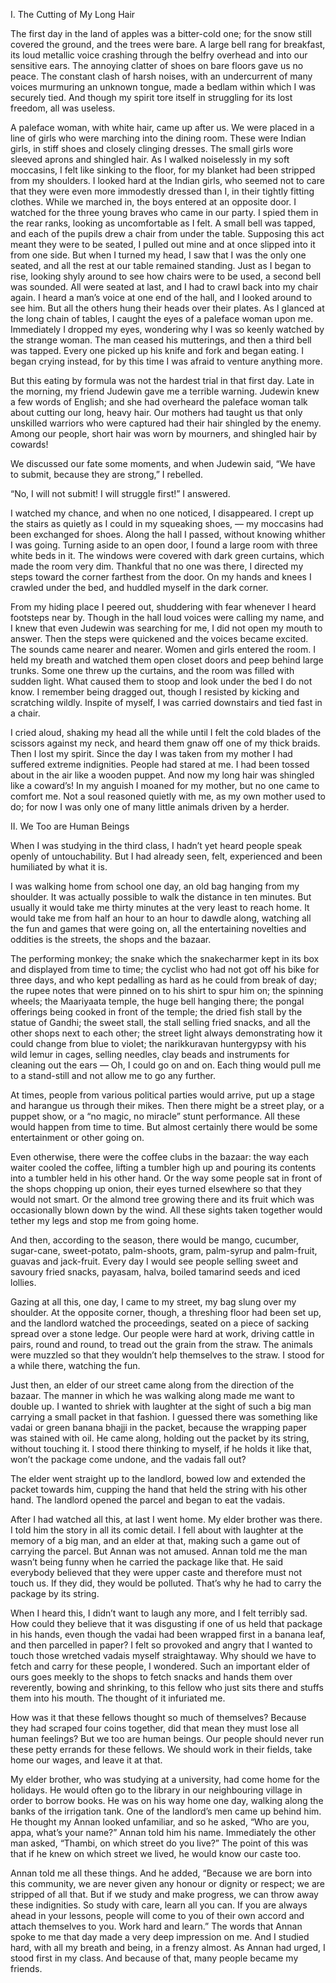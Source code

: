 I. The Cutting of My Long Hair

The first day in the land of apples was a bitter-cold one; for the snow still covered the ground, and the trees were bare. A large bell rang for breakfast, its loud metallic voice crashing through the belfry overhead and into our sensitive ears. The annoying clatter of shoes on bare floors gave us no peace. The constant clash of harsh noises, with an undercurrent of many voices murmuring an unknown tongue, made a bedlam within which I was securely tied. And though my spirit tore itself in struggling for its lost freedom, all was useless.

A paleface woman, with white hair, came up after us. We were placed in a line of girls who were marching into the dining room. These were Indian girls, in stiff shoes and closely clinging dresses. The small girls wore sleeved aprons and shingled hair. As I walked noiselessly in my soft moccasins, I felt like sinking to the floor, for my blanket had been stripped from my shoulders. I looked hard at the Indian girls, who seemed not to care that they were even more immodestly dressed than I, in their tightly fitting clothes. While we marched in, the boys entered at an opposite door. I watched for the three young braves who came in our party. I spied them in the rear ranks, looking as uncomfortable as I felt. A small bell was tapped, and each of the pupils drew a chair from under the table. Supposing this act meant they were to be seated, I pulled out mine and at once slipped into it from one side. But when I turned my head, I saw that I was the only one seated, and all the rest at our table remained standing. Just as I began to rise, looking shyly around to see how chairs were to be used, a second bell was sounded. All were seated at last, and I had to crawl back into my chair again. I heard a man’s voice at one end of the hall, and I looked around to see him. But all the others hung their heads over their plates. As I glanced at the long chain of tables, I caught the eyes of a paleface woman upon me. Immediately I dropped my eyes, wondering why I was so keenly watched by the strange woman. The man ceased his mutterings, and then a third bell was tapped. Every one picked up his knife and fork and began eating. I began crying instead, for by this time I was afraid to venture anything more.

But this eating by formula was not the hardest trial in that first day. Late in the morning, my friend Judewin gave me a terrible warning. Judewin knew a few words of English; and she had overheard the paleface woman talk about cutting our long, heavy hair. Our mothers had taught us that only unskilled warriors who were captured had their hair shingled by the enemy. Among our people, short hair was worn by mourners, and shingled hair by cowards!

We discussed our fate some moments, and when Judewin said, “We have to submit, because they are strong,” I rebelled.

“No, I will not submit! I will struggle first!” I answered.

I watched my chance, and when no one noticed, I disappeared. I crept up the stairs as quietly as I could in my squeaking shoes, — my moccasins had been exchanged for shoes. Along the hall I passed, without knowing whither I was going. Turning aside to an open door, I found a large room with three white beds in it. The windows were covered with dark green curtains, which made the room very dim. Thankful that no one was there, I directed my steps toward the corner farthest from the door. On my hands and knees I crawled under the bed, and huddled myself in the dark corner.

From my hiding place I peered out, shuddering with fear whenever I heard footsteps near by. Though in the hall loud voices were calling my name, and I knew that even Judewin was searching for me, I did not open my mouth to answer. Then the steps were quickened and the voices became excited. The sounds came nearer and nearer. Women and girls entered the room. I held my breath and watched them open closet doors and peep behind large trunks. Some one threw up the curtains, and the room was filled with sudden light. What caused them to stoop and look under the bed I do not know. I remember being dragged out, though I resisted by kicking and scratching wildly. Inspite of myself, I was carried downstairs and tied fast in a chair.

I cried aloud, shaking my head all the while until I felt the cold blades of the scissors against my neck, and heard them gnaw off one of my thick braids. Then I lost my spirit. Since the day I was taken from my mother I had suffered extreme indignities. People had stared at me. I had been tossed about in the air like a wooden puppet. And now my long hair was shingled like a coward’s! In my anguish I moaned for my mother, but no one came to comfort me. Not a soul reasoned quietly with me, as my own mother used to do; for now I was only one of many little animals driven by a herder.

II. We Too are Human Beings

When I was studying in the third class, I hadn’t yet heard people speak openly of untouchability. But I had already seen, felt, experienced and been humiliated by what it is.

I was walking home from school one day, an old bag hanging from my shoulder. It was actually possible to walk the distance in ten minutes. But usually it would take me thirty minutes at the very least to reach home. It would take me from half an hour to an hour to dawdle along, watching all the fun and games that were going on, all the entertaining novelties and oddities is the streets, the shops and the bazaar.

The performing monkey; the snake which the snakecharmer kept in its box and displayed from time to time; the cyclist who had not got off his bike for three days, and who kept pedalling as hard as he could from break of day; the rupee notes that were pinned on to his shirt to spur him on; the spinning wheels; the Maariyaata temple, the huge bell hanging there; the pongal offerings being cooked in front of the temple; the dried fish stall by the statue of Gandhi; the sweet stall, the stall selling fried snacks, and all the other shops next to each other; the street light always demonstrating how it could change from blue to violet; the narikkuravan huntergypsy with his wild lemur in cages, selling needles, clay beads and instruments for cleaning out the ears — Oh, I could go on and on. Each thing would pull me to a stand-still and not allow me to go any further.

At times, people from various political parties would arrive, put up a stage and harangue us through their mikes. Then there might be a street play, or a puppet show, or a “no magic, no miracle” stunt performance. All these would happen from time to time. But almost certainly there would be some entertainment or other going on.

Even otherwise, there were the coffee clubs in the bazaar: the way each waiter cooled the coffee, lifting a tumbler high up and pouring its contents into a tumbler held in his other hand. Or the way some people sat in front of the shops chopping up onion, their eyes turned elsewhere so that they would not smart. Or the almond tree growing there and its fruit which was occasionally blown down by the wind. All these sights taken together would tether my legs and stop me from going home.

And then, according to the season, there would be mango, cucumber, sugar-cane, sweet-potato, palm-shoots, gram, palm-syrup and palm-fruit, guavas and jack-fruit. Every day I would see people selling sweet and savoury fried snacks, payasam, halva, boiled tamarind seeds and iced lollies.

Gazing at all this, one day, I came to my street, my bag slung over my shoulder. At the opposite corner, though, a threshing floor had been set up, and the landlord watched the proceedings, seated on a piece of sacking spread over a stone ledge. Our people were hard at work, driving cattle in pairs, round and round, to tread out the grain from the straw. The animals were muzzled so that they wouldn’t help themselves to the straw. I stood for a while there, watching the fun.

Just then, an elder of our street came along from the direction of the bazaar. The manner in which he was walking along made me want to double up. I wanted to shriek with laughter at the sight of such a big man carrying a small packet in that fashion. I guessed there was something like vadai or green banana bhajji in the packet, because the wrapping paper was stained with oil. He came along, holding out the packet by its string, without touching it. I stood there thinking to myself, if he holds it like that, won’t the package come undone, and the vadais fall out?

The elder went straight up to the landlord, bowed low and extended the packet towards him, cupping the hand that held the string with his other hand. The landlord opened the parcel and began to eat the vadais.

After I had watched all this, at last I went home. My elder brother was there. I told him the story in all its comic detail. I fell about with laughter at the memory of a big man, and an elder at that, making such a game out of carrying the parcel. But Annan was not amused. Annan told me the man wasn’t being funny when he carried the package like that. He said everybody believed that they were upper caste and therefore must not touch us. If they did, they would be polluted. That’s why he had to carry the package by its string.

When I heard this, I didn’t want to laugh any more, and I felt terribly sad. How could they believe that it was disgusting if one of us held that package in his hands, even though the vadai had been wrapped first in a banana leaf, and then parcelled in paper? I felt so provoked and angry that I wanted to touch those wretched vadais myself straightaway. Why should we have to fetch and carry for these people, I wondered. Such an important elder of ours goes meekly to the shops to fetch snacks and hands them over reverently, bowing and shrinking, to this fellow who just sits there and stuffs them into his mouth. The thought of it infuriated me.

How was it that these fellows thought so much of themselves? Because they had scraped four coins together, did that mean they must lose all human feelings? But we too are human beings. Our people should never run these petty errands for these fellows. We should work in their fields, take home our wages, and leave it at that.

My elder brother, who was studying at a university, had come home for the holidays. He would often go to the library in our neighbouring village in order to borrow books. He was on his way home one day, walking along the banks of the irrigation tank. One of the landlord’s men came up behind him. He thought my Annan looked unfamiliar, and so he asked, “Who are you, appa, what’s your name?” Annan told him his name. Immediately the other man asked, “Thambi, on which street do you live?” The point of this was that if he knew on which street we lived, he would know our caste too.

Annan told me all these things. And he added, “Because we are born into this community, we are never given any honour or dignity or respect; we are stripped of all that. But if we study and make progress, we can throw away these indignities. So study with care, learn all you can. If you are always ahead in your lessons, people will come to you of their own accord and attach themselves to you. Work hard and learn.” The words that Annan spoke to me that day made a very deep impression on me. And I studied hard, with all my breath and being, in a frenzy almost. As Annan had urged, I stood first in my class. And because of that, many people became my friends.